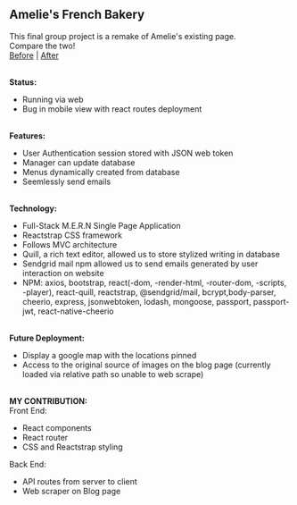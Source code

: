 ## Amelie's French Bakery

This final group project is a remake of Amelie's existing page. <br>
Compare the two! <br>
[Before](http://www.ameliesfrenchbakery.com/) | [After](https://lit-spire-91818.herokuapp.com/) <br><br>

**Status:** <br>
* Running via web <br>
* Bug in mobile view with react routes deployment <br><br>

**Features:** <br>
* User Authentication session stored with JSON web token <br>
* Manager can update database <br>
* Menus dynamically created from database <br>
* Seemlessly send emails <br><br>

**Technology:** <br>
* Full-Stack M.E.R.N Single Page Application <br>
* Reactstrap CSS framework <br>
* Follows MVC architecture <br>
* Quill, a rich text editor, allowed us to store stylized writing in database <br>
* Sendgrid mail npm allowed us to send emails generated by user interaction on website <br>
* NPM: axios, bootstrap, react(-dom, -render-html, -router-dom, -scripts, -player), react-quill, reactstrap, @sendgrid/mail, bcrypt,body-parser, cheerio, express, jsonwebtoken, lodash, mongoose, passport, passport-jwt, react-native-cheerio <br><br>

**Future Deployment:** <br>
* Display a google map with the locations pinned <br>
* Access to the original source of images on the blog page (currently loaded via relative path so unable to web scrape) <br><br>

**MY CONTRIBUTION:** <br>
Front End: <br>
 * React components <br>
 * React router <br>
 * CSS and Reactstrap styling <br>

Back End: <br>
 * API routes from server to client <br>
 * Web scraper on Blog page <br>


